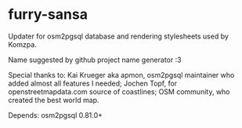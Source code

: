 furry-sansa
===========

Updater for osm2pgsql database and rendering stylesheets used by Komzpa.

Name suggested by github project name generator :3

Special thanks to:
    Kai Krueger aka apmon, osm2pgsql maintainer who added almost all features I needed;
    Jochen Topf, for openstreetmapdata.com source of coastlines;
    OSM community, who created the best world map.

    
Depends:
    osm2pgsql 0.81.0+
    